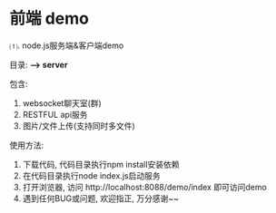# 前端 demo

⑴. node.js服务端&客户端demo

  目录:
  <b> --> server </b><br>

  包含: 
  1. websocket聊天室(群)
  2. RESTFUL api服务
  3. 图片/文件上传(支持同时多文件)
  
  使用方法: 
  1. 下载代码, 代码目录执行npm install安装依赖
  2. 在代码目录执行node index.js启动服务
  3. 打开浏览器, 访问 http://localhost:8088/demo/index 即可访问demo
  4. 遇到任何BUG或问题, 欢迎指正, 万分感谢~~


